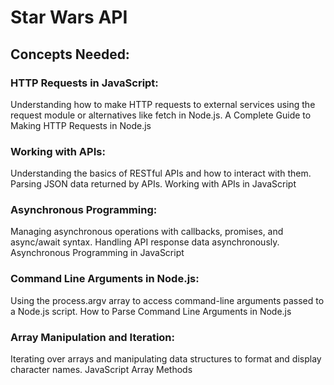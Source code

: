 # Star Wars API
## Concepts Needed:

### HTTP Requests in JavaScript:
Understanding how to make HTTP requests to external services using the request module or alternatives like fetch in Node.js.
 A Complete Guide to Making HTTP Requests in Node.js

### Working with APIs:
Understanding the basics of RESTful APIs and how to interact with them.
 Parsing JSON data returned by APIs.
 Working with APIs in JavaScript

### Asynchronous Programming:
Managing asynchronous operations with callbacks, promises, and async/await syntax.
 Handling API response data asynchronously.
 Asynchronous Programming in JavaScript

### Command Line Arguments in Node.js:
Using the process.argv array to access command-line arguments passed to a Node.js script.
 How to Parse Command Line Arguments in Node.js

### Array Manipulation and Iteration:
Iterating over arrays and manipulating data structures to format and display character names.
 JavaScript Array Methods
